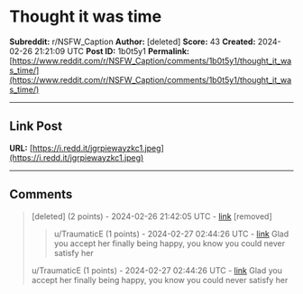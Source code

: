 # Thought it was time

**Subreddit:** r/NSFW_Caption
**Author:** [deleted]
**Score:** 43
**Created:** 2024-02-26 21:21:09 UTC
**Post ID:** 1b0t5y1
**Permalink:** [https://www.reddit.com/r/NSFW_Caption/comments/1b0t5y1/thought_it_was_time/](https://www.reddit.com/r/NSFW_Caption/comments/1b0t5y1/thought_it_was_time/)

---

## Link Post

**URL:** [https://i.redd.it/jgrpiewayzkc1.jpeg](https://i.redd.it/jgrpiewayzkc1.jpeg)

---

## Comments

> [deleted] (2 points) - 2024-02-26 21:42:05 UTC - [link](https://www.reddit.com/r/NSFW_Caption/comments/1b0t5y1/thought_it_was_time/ksa44ye/)
> [removed]
> 
>> u/TraumaticE (1 points) - 2024-02-27 02:44:26 UTC - [link](https://www.reddit.com/r/NSFW_Caption/comments/1b0t5y1/thought_it_was_time/ksbhw38/)
>> Glad you accept her finally being happy, you know you could never satisfy her
>> 
> u/TraumaticE (1 points) - 2024-02-27 02:44:26 UTC - [link](https://www.reddit.com/r/NSFW_Caption/comments/1b0t5y1/thought_it_was_time/ksbhw38/)
> Glad you accept her finally being happy, you know you could never satisfy her
> 
